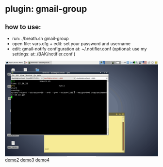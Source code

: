 plugin: gmail-group
=
how to use:
---
- run: ./breath.sh gmail-group
- open file: vars.cfg + edit: set your password and username
- edit: gmail-notify configuration at: ~/.notifier.conf (optional: use my settings: at:./BAK/notifier.conf )






![demo1](./GIF/plugin-gmail-group-1.gif)
[demo2](./GIF/plugin-gmail-group-2.gif)
[demo3](./GIF/plugin-gmail-group-3.gif)
[demo4](./GIF/plugin-gmail-group-4.gif)

